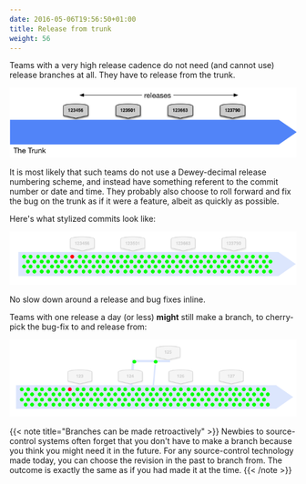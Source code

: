 ```yaml
---
date: 2016-05-06T19:56:50+01:00
title: Release from trunk
weight: 56
---
```


Teams with a very high release cadence do not need (and cannot use) release branches at all. They have to release from
the trunk.

![](release_from_trunk.png)

It is most likely that such teams do not use a Dewey-decimal release numbering scheme, and instead have something
referent to the commit number or date and time.  They probably also choose to roll forward and fix the bug on the
trunk as if it were a feature, albeit as quickly as possible.

Here's what stylized commits look like:

![](release_from_trunk2.png)

No slow down around a release and bug fixes inline.

Teams with one release a day (or less) **might** still make a branch, to cherry-pick the bug-fix to
and release from:

![](release_from_trunk3.png)

{{< note title="Branches can be made retroactively" >}}
Newbies to source-control systems often forget that you don't have to make a branch because you think you might need
it in the future. For any source-control technology made today, you can choose the revision in the past to branch
from. The outcome is exactly the same as if you had made it at the time.
{{< /note >}}
